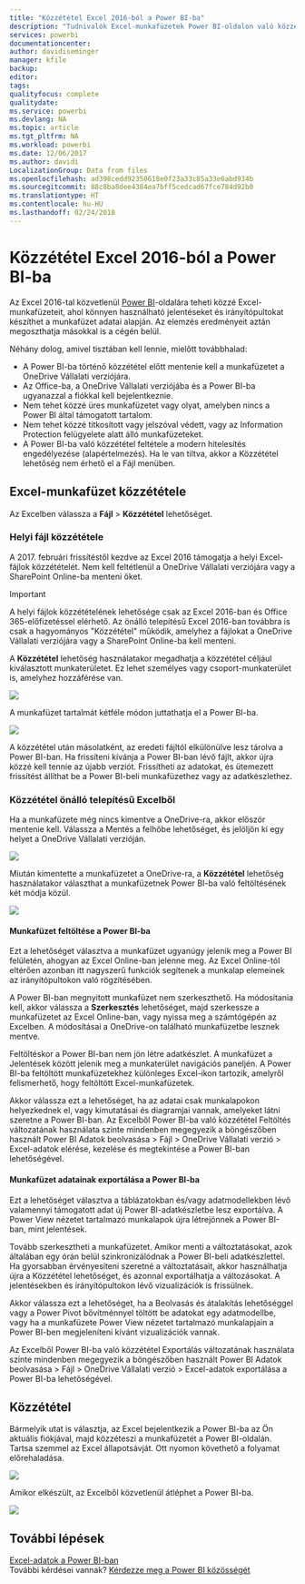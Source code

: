 ```yaml
---
title: "Közzététel Excel 2016-ból a Power BI-ba"
description: "Tudnivalók Excel-munkafüzetek Power BI-oldalon való közzétételéről."
services: powerbi
documentationcenter: 
author: davidiseminger
manager: kfile
backup: 
editor: 
tags: 
qualityfocus: complete
qualitydate: 
ms.service: powerbi
ms.devlang: NA
ms.topic: article
ms.tgt_pltfrm: NA
ms.workload: powerbi
ms.date: 12/06/2017
ms.author: davidi
LocalizationGroup: Data from files
ms.openlocfilehash: ad398cedd92350618e0f23a33c85a33e6abd934b
ms.sourcegitcommit: 88c8ba8dee4384ea7bff5cedcad67fce784d92b0
ms.translationtype: HT
ms.contentlocale: hu-HU
ms.lasthandoff: 02/24/2018
---
```

# <a name="publish-to-power-bi-from-excel-2016"></a>Közzététel Excel 2016-ból a Power BI-ba
Az Excel 2016-tal közvetlenül [Power BI](https://powerbi.microsoft.com)-oldalára teheti közzé Excel-munkafüzeteit, ahol könnyen használható jelentéseket és irányítópultokat készíthet a munkafüzet adatai alapján. Az elemzés eredményeit aztán megoszthatja másokkal is a cégén belül.

Néhány dolog, amivel tisztában kell lennie, mielőtt továbbhalad:

* A Power BI-ba történő közzététel előtt mentenie kell a munkafüzetet a OneDrive Vállalati verziójára.
* Az Office-ba, a OneDrive Vállalati verziójába és a Power BI-ba ugyanazzal a fiókkal kell bejelentkeznie.
* Nem tehet közzé üres munkafüzetet vagy olyat, amelyben nincs a Power BI által támogatott tartalom.
* Nem tehet közzé titkosított vagy jelszóval védett, vagy az Information Protection felügyelete alatt álló munkafüzeteket.
* A Power BI-ba való közzététel feltétele a modern hitelesítés engedélyezése (alapértelmezés). Ha le van tiltva, akkor a Közzététel lehetőség nem érhető el a Fájl menüben.

## <a name="to-publish-your-excel-workbook"></a>Excel-munkafüzet közzététele
Az Excelben válassza a **Fájl** > **Közzététel** lehetőséget.

### <a name="local-file-publishing"></a>Helyi fájl közzététele
A 2017. februári frissítéstől kezdve az Excel 2016 támogatja a helyi Excel-fájlok közzétételét. Nem kell feltétlenül a OneDrive Vállalati verziójára vagy a SharePoint Online-ba menteni őket.

> [!IMPORTANT]
> A helyi fájlok közzétételének lehetősége csak az Excel 2016-ban és Office 365-előfizetéssel elérhető. Az önálló telepítésű Excel 2016-ban továbbra is csak a hagyományos "Közzététel" működik, amelyhez a fájlokat a OneDrive Vállalati verziójára vagy a SharePoint Online-ba kell menteni.
> 
> 

A **Közzététel** lehetőség használatakor megadhatja a közzététel céljául kiválasztott munkaterületet. Ez lehet személyes vagy csoport-munkaterület is, amelyhez hozzáférése van.

![](media/service-publish-from-excel/pbi_choose_workspace.png)

A munkafüzet tartalmát kétféle módon juttathatja el a Power BI-ba.

![](media/service-publish-from-excel/pbi_uploadexport3.png)

A közzététel után másolatként, az eredeti fájltól elkülönülve lesz tárolva a Power BI-ban. Ha frissíteni kívánja a Power BI-ban lévő fájlt, akkor újra közzé kell tennie az újabb verziót. Frissítheti az adatokat, és ütemezett frissítést állíthat be a Power BI-beli munkafüzethez vagy az adatkészlethez.

### <a name="publishing-from-excel-standalone"></a>Közzététel önálló telepítésű Excelből
Ha a munkafüzete még nincs kimentve a OneDrive-ra, akkor először mentenie kell. Válassza a Mentés a felhőbe lehetőséget, és jelöljön ki egy helyet a OneDrive Vállalati verzióján.

![](media/service-publish-from-excel/pbi_savetoonedrive2.png)

Miután kimentette a munkafüzetet a OneDrive-ra, a **Közzététel** lehetőség használatakor választhat a munkafüzetnek Power BI-ba való feltöltésének két módja közül.

![](media/service-publish-from-excel/pbi_uploadexport2.png)

#### <a name="upload-your-workbook-to-power-bi"></a>Munkafüzet feltöltése a Power BI-ba
Ezt a lehetőséget választva a munkafüzet ugyanúgy jelenik meg a Power BI felületén, ahogyan az Excel Online-ban jelenne meg. Az Excel Online-tól eltérően azonban itt nagyszerű funkciók segítenek a munkalap elemeinek az irányítópultokon való rögzítésében.

A Power BI-ban megnyitott munkafüzet nem szerkeszthető. Ha módosítania kell, akkor válassza a **Szerkesztés** lehetőséget, majd szerkessze a munkafüzetet az Excel Online-ban, vagy nyissa meg a számtógépén az Excelben. A módosításai a OneDrive-on található munkafüzetbe lesznek mentve.

Feltöltéskor a Power BI-ban nem jön létre adatkészlet. A munkafüzet a Jelentések között jelenik meg a munkaterület navigációs paneljén. A Power BI-ba feltöltött munkafüzetekhez különleges Excel-ikon tartozik, amelyről felismerhető, hogy feltöltött Excel-munkafüzetek.

Akkor válassza ezt a lehetőséget, ha az adatai csak munkalapokon helyezkednek el, vagy kimutatásai és diagramjai vannak, amelyeket látni szeretne a Power BI-ban.
Az Excelből Power BI-ba való közzététel Feltöltés változatának használata szinte mindenben megegyezik a böngészőben használt Power BI Adatok beolvasása > Fájl > OneDrive Vállalati verzió > Excel-adatok elérése, kezelése és megtekintése a Power BI-ban lehetőségével.

#### <a name="export-workbook-data-to-power-bi"></a>Munkafüzet adatainak exportálása a Power BI-ba
Ezt a lehetőséget választva a táblázatokban és/vagy adatmodellekben lévő valamennyi támogatott adat új Power BI-adatkészletbe lesz exportálva. A Power View nézetet tartalmazó munkalapok újra létrejönnek a Power BI-ban, mint jelentések.

Tovább szerkesztheti a munkafüzetet. Amikor menti a változtatásokat, azok általában egy órán belül szinkronizálódnak a Power BI-beli adatkészlettel. Ha gyorsabban érvényesíteni szeretné a változtatásait, akkor használhatja újra a Közzététel lehetőséget, és azonnal exportálhatja a változásokat. A jelentésekben és irányítópultokon lévő vizualizációk is frissülnek.

Akkor válassza ezt a lehetőséget, ha a Beolvasás és átalakítás lehetőséggel vagy a Power Pivot bővítménnyel töltött be adatokat egy adatmodellbe, vagy ha a munkafüzete Power View nézetet tartalmazó munkalapjain a Power BI-ben megjeleníteni kívánt vizualizációk vannak.

Az Excelből Power BI-ba való közzététel Exportálás változatának használata szinte mindenben megegyezik a böngészőben használt Power BI Adatok beolvasása > Fájl > OneDrive Vállalati verzió > Excel-adatok exportálása a Power BI-ba lehetőségével.

## <a name="publishing"></a>Közzététel
Bármelyik utat is választja, az Excel bejelentkezik a Power BI-ba az Ön aktuális fiókjával, majd közzéteszi a munkafüzetét a Power BI-oldalán. Tartsa szemmel az Excel állapotsávját. Ott nyomon követhető a folyamat előrehaladása.

![](media/service-publish-from-excel/pbi_publishingstatus.png)

Amikor elkészült, az Excelből közvetlenül átléphet a Power BI-ba.

![](media/service-publish-from-excel/pbi_gotopbi.png)

## <a name="next-steps"></a>További lépések
[Excel-adatok a Power BI-ban](service-excel-workbook-files.md)  
További kérdései vannak? [Kérdezze meg a Power BI közösségét](http://community.powerbi.com/)


